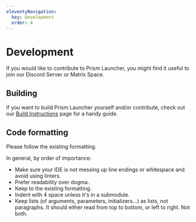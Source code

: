 ```yaml
---
eleventyNavigation:
  key: Development
  order: 4
---
```

# Development

If you would like to contribute to Prism Launcher, you might find it useful to join our Discord Server or Matrix Space.

## Building

If you want to build Prism Launcher yourself and/or contribute, check out our [Build Instructions](./build-instructions) page for a handy guide.

## Code formatting

Please follow the existing formatting.

In general, by order of importance:

- Make sure your IDE is not messing up line endings or whitespace and avoid using linters.
- Prefer readability over dogma.
- Keep to the existing formatting.
- Indent with 4 space unless it's in a submodule.
- Keep lists (of arguments, parameters, initializers...) as lists, not paragraphs. It should either read from top to bottom, or left to right. Not both.
